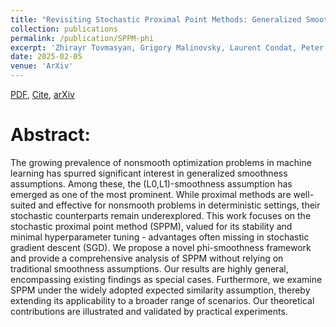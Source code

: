 ```yaml
---
title: "Revisiting Stochastic Proximal Point Methods: Generalized Smoothness and Similarity"
collection: publications
permalink: /publication/SPPM-phi
excerpt: 'Zhirayr Tovmasyan, Grigory Malinovsky, Laurent Condat, Peter Richtárik'
date: 2025-02-05
venue: 'ArXiv'
---
```


[PDF](https://arxiv.org/pdf/2502.03401), [Cite](https://grigory-malinovsky.github.io/files/sppm-phi.txt), [arXiv](https://arxiv.org/abs/2502.03401)

Abstract:
======
The growing prevalence of nonsmooth optimization problems in machine learning has spurred significant interest in generalized smoothness assumptions. Among these, the (L0,L1)-smoothness assumption has emerged as one of the most prominent. While proximal methods are well-suited and effective for nonsmooth problems in deterministic settings, their stochastic counterparts remain underexplored. This work focuses on the stochastic proximal point method (SPPM), valued for its stability and minimal hyperparameter tuning - advantages often missing in stochastic gradient descent (SGD). We propose a novel phi-smoothness framework and provide a comprehensive analysis of SPPM without relying on traditional smoothness assumptions. Our results are highly general, encompassing existing findings as special cases. Furthermore, we examine SPPM under the widely adopted expected similarity assumption, thereby extending its applicability to a broader range of scenarios. Our theoretical contributions are illustrated and validated by practical experiments.
